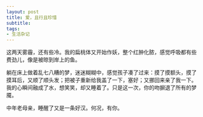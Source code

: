 ```yaml
---
layout: post
title: 爱，且行且珍惜 
subtitle: 
tags:
- 生活杂记
---
```


这两天雾霾，还有些冷。我的扁桃体又开始作妖，整个红肿化脓，感觉呼吸都有些费劲儿，像是被晾到岸上的鱼。

躺在床上做着乱七八糟的梦，迷迷糊糊中，感觉孩子凑了过来：摸了摸额头，摸了摸耳后，又顺了顺头发；把被子重新给我盖了一下，塞好；又挪回来亲了我一下。我的心瞬间融成了水，想笑笑，却又睡着了。只是这一次，你的吻摒退了所有的梦魇。

中年老母亲，睡醒了又是一条好汉。何况，有你。

